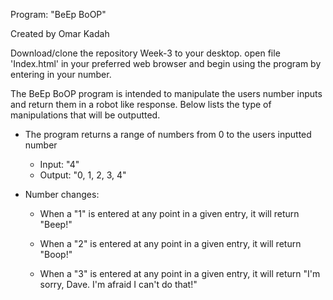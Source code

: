 Program: "BeEp BoOP"

Created by Omar Kadah

Download/clone the repository Week-3 to your desktop. open file 'Index.html' in your preferred web browser and begin using the program by entering in your number.

The BeEp BoOP program is intended to manipulate the users number inputs and return them in a robot like response. Below lists the type of manipulations that will be outputted.

* The program returns a range of numbers from 0 to the users inputted number
  * Input: "4"
   * Output: "0, 1, 2, 3, 4"

* Number changes:

   * When a "1" is entered at any point in a given entry, it will return "Beep!"

   * When a "2" is entered at any point in a given entry, it will return "Boop!"

   * When a "3" is entered at any point in a given entry, it will return "I'm sorry, Dave. I'm afraid I can't do that!"
